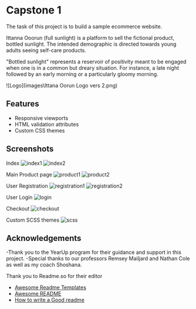 # Capstone 1

The task of this project is to build a sample ecommerce website.

Ittanna Ooorun (full sunlight) is a platform to sell the fictional product, bottled sunlight. The intended demographic is directed towards young adults seeing self-care products.

"Bottled sunlight" represents a reservoir of positivity meant to be engaged when one is in a common but dreary situation. For instance, a late night followed by an early morning or a particularly gloomy morning.



![Logo](images\Ittana Oorun Logo vers 2.png)

## Features

- Responsive viewports
- HTML validation attributes
- Custom CSS themes


## Screenshots

Index
![index1](https://github.com/EWAjayi/Capstone1/assets/146771903/49e3e437-7606-4f36-83b6-fc1cfccd0af1)
![index2](https://github.com/EWAjayi/Capstone1/assets/146771903/5d870714-c88c-4dec-8d99-9d4d03b18b0f)


Main Product page
![product1](https://github.com/EWAjayi/Capstone1/assets/146771903/f78d1f04-90fa-460e-8649-fabe49be60d4)
![product2](https://github.com/EWAjayi/Capstone1/assets/146771903/cb63f7b2-9221-4de7-980f-a2842015faca)


User Registration
![registration1](https://github.com/EWAjayi/Capstone1/assets/146771903/e3ee9ff2-be1c-4122-945d-c61f00791ba0)
![registration2](https://github.com/EWAjayi/Capstone1/assets/146771903/8ed5771c-683f-4b8c-8b9e-c99605b1cacb)


User Login
![login](https://github.com/EWAjayi/Capstone1/assets/146771903/fb315bf1-e0dd-4747-9345-bf896442fafe)

Checkout
![checkout](https://github.com/EWAjayi/Capstone1/assets/146771903/ff728cff-0a03-4eab-b4ce-6c0b97baab27)


Custom SCSS themes
![scss](https://github.com/EWAjayi/Capstone1/assets/146771903/2991f8a6-be2a-40a6-90a2-7920ab6e369c)



## Acknowledgements

-Thank you to the YearUp program for their guidance and support in this project.
-Special thanks to our professors Remsey Mailjard and Nathan Cole as well as my coach Shoshana.


Thank you to Readme.so for their editor
 - [Awesome Readme Templates](https://awesomeopensource.com/project/elangosundar/awesome-README-templates)
 - [Awesome README](https://github.com/matiassingers/awesome-readme)
 - [How to write a Good readme](https://bulldogjob.com/news/449-how-to-write-a-good-readme-for-your-github-project)


